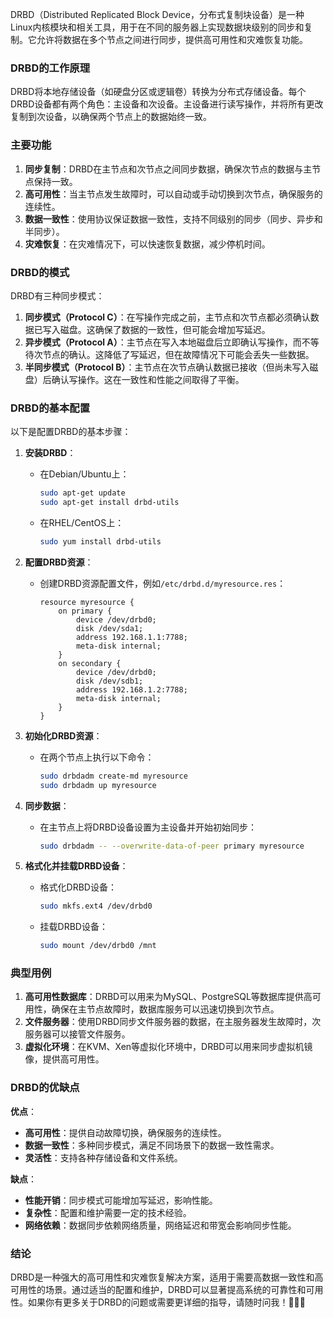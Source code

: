 DRBD（Distributed Replicated Block Device，分布式复制块设备）是一种Linux内核模块和相关工具，用于在不同的服务器上实现数据块级别的同步和复制。它允许将数据在多个节点之间进行同步，提供高可用性和灾难恢复功能。

### DRBD的工作原理

DRBD将本地存储设备（如硬盘分区或逻辑卷）转换为分布式存储设备。每个DRBD设备都有两个角色：主设备和次设备。主设备进行读写操作，并将所有更改复制到次设备，以确保两个节点上的数据始终一致。

### 主要功能

1. **同步复制**：DRBD在主节点和次节点之间同步数据，确保次节点的数据与主节点保持一致。
2. **高可用性**：当主节点发生故障时，可以自动或手动切换到次节点，确保服务的连续性。
3. **数据一致性**：使用协议保证数据一致性，支持不同级别的同步（同步、异步和半同步）。
4. **灾难恢复**：在灾难情况下，可以快速恢复数据，减少停机时间。

### DRBD的模式

DRBD有三种同步模式：

1. **同步模式（Protocol C）**：在写操作完成之前，主节点和次节点都必须确认数据已写入磁盘。这确保了数据的一致性，但可能会增加写延迟。
2. **异步模式（Protocol A）**：主节点在写入本地磁盘后立即确认写操作，而不等待次节点的确认。这降低了写延迟，但在故障情况下可能会丢失一些数据。
3. **半同步模式（Protocol B）**：主节点在次节点确认数据已接收（但尚未写入磁盘）后确认写操作。这在一致性和性能之间取得了平衡。

### DRBD的基本配置

以下是配置DRBD的基本步骤：

1. **安装DRBD**：
   - 在Debian/Ubuntu上：
     ```bash
     sudo apt-get update
     sudo apt-get install drbd-utils
     ```
   - 在RHEL/CentOS上：
     ```bash
     sudo yum install drbd-utils
     ```

2. **配置DRBD资源**：
   - 创建DRBD资源配置文件，例如`/etc/drbd.d/myresource.res`：
     ```plaintext
     resource myresource {
         on primary {
             device /dev/drbd0;
             disk /dev/sda1;
             address 192.168.1.1:7788;
             meta-disk internal;
         }
         on secondary {
             device /dev/drbd0;
             disk /dev/sdb1;
             address 192.168.1.2:7788;
             meta-disk internal;
         }
     }
     ```

3. **初始化DRBD资源**：
   - 在两个节点上执行以下命令：
     ```bash
     sudo drbdadm create-md myresource
     sudo drbdadm up myresource
     ```

4. **同步数据**：
   - 在主节点上将DRBD设备设置为主设备并开始初始同步：
     ```bash
     sudo drbdadm -- --overwrite-data-of-peer primary myresource
     ```

5. **格式化并挂载DRBD设备**：
   - 格式化DRBD设备：
     ```bash
     sudo mkfs.ext4 /dev/drbd0
     ```
   - 挂载DRBD设备：
     ```bash
     sudo mount /dev/drbd0 /mnt
     ```

### 典型用例

1. **高可用性数据库**：DRBD可以用来为MySQL、PostgreSQL等数据库提供高可用性，确保在主节点故障时，数据库服务可以迅速切换到次节点。
2. **文件服务器**：使用DRBD同步文件服务器的数据，在主服务器发生故障时，次服务器可以接管文件服务。
3. **虚拟化环境**：在KVM、Xen等虚拟化环境中，DRBD可以用来同步虚拟机镜像，提供高可用性。

### DRBD的优缺点

**优点**：
- **高可用性**：提供自动故障切换，确保服务的连续性。
- **数据一致性**：多种同步模式，满足不同场景下的数据一致性需求。
- **灵活性**：支持各种存储设备和文件系统。

**缺点**：
- **性能开销**：同步模式可能增加写延迟，影响性能。
- **复杂性**：配置和维护需要一定的技术经验。
- **网络依赖**：数据同步依赖网络质量，网络延迟和带宽会影响同步性能。

### 结论

DRBD是一种强大的高可用性和灾难恢复解决方案，适用于需要高数据一致性和高可用性的场景。通过适当的配置和维护，DRBD可以显著提高系统的可靠性和可用性。如果你有更多关于DRBD的问题或需要更详细的指导，请随时问我！🔨🤖🔧